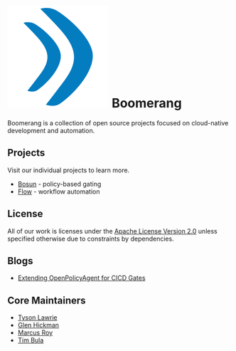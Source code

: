 # ![logo](./assets/favicon.png) Boomerang

Boomerang is a collection of open source projects focused on cloud-native development and automation.

## Projects

Visit our individual projects to learn more.

- [Bosun](./content/bosun.md) - policy-based gating
- [Flow](./content/flow.md) - workflow automation

## License

All of our work is licenses under the [Apache License Version 2.0](LICENSE) unless specified otherwise due to constraints by dependencies.

## Blogs

- [Extending OpenPolicyAgent for CICD Gates](https://medium.com/ibm-cloud/extending-openpolicyagent-for-cicd-gates-3a260852d626)

## Core Maintainers

- [Tyson Lawrie](https://github.com/tlawrie)
- [Glen Hickman](https://github.com/gchickma)
- [Marcus Roy](https://github.com/marcusdroy)
- [Tim Bula](https://github.com/timrbula)
